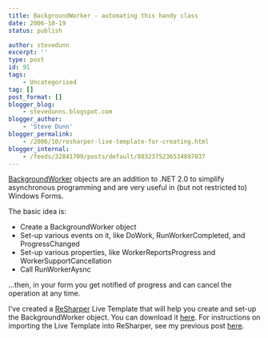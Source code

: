 ```yaml
---
title: BackgroundWorker - automating this handy class
date: 2006-10-19
status: publish

author: stevedunn
excerpt: ''
type: post
id: 91
tags:
    - Uncategorised
tag: []
post_format: []
blogger_blog:
    - stevedunns.blogspot.com
blogger_author:
    - 'Steve Dunn'
blogger_permalink:
    - /2006/10/resharper-live-template-for-creating.html
blogger_internal:
    - /feeds/32841709/posts/default/8032375236534897037
---
```

[BackgroundWorker](http://msdn2.microsoft.com/en-us/library/system.componentmodel.backgroundworker.aspx) objects are an addition to .NET 2.0 to simplify asynchronous programming and are very useful in (but not restricted to) Windows Forms.

The basic idea is:

- Create a BackgroundWorker object
- Set-up various events on it, like DoWork, RunWorkerCompleted, and ProgressChanged
- Set-up various properties, like WorkerReportsProgress and WorkerSupportCancellation
- Call RunWorkerAysnc

…then, in your form you get notified of progress and can cancel the operation at any time.

I’ve created a [ReSharper](http://www.jetbrains.com/resharper/) Live Template that will help you create and set-up the BackgroundWorker object. You can download it [here](http://files.dunnhq.com/backgroundWorkerLiveTemplate.xml). For instructions on importing the Live Template into ReSharper, see my previous post [here](http://stevedunns.blogspot.com/2006/10/resharper-live-templates-for-validating.html).
